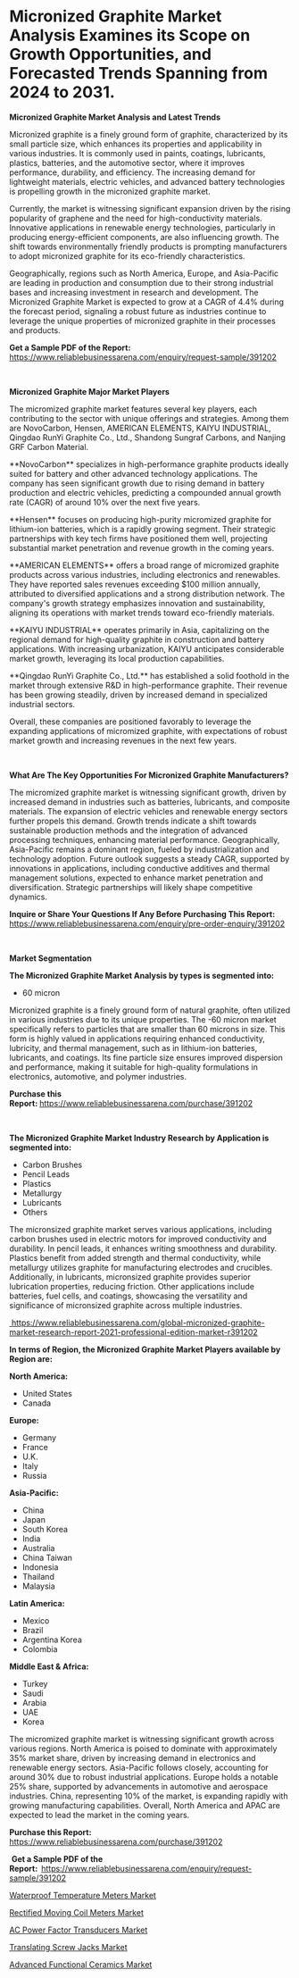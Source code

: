 <p><h1>Micronized Graphite Market Analysis Examines its Scope on Growth Opportunities, and Forecasted Trends Spanning from 2024 to 2031.</h1></p><p><strong>Micronized Graphite Market Analysis and Latest Trends</strong></p>
<p><p>Micronized graphite is a finely ground form of graphite, characterized by its small particle size, which enhances its properties and applicability in various industries. It is commonly used in paints, coatings, lubricants, plastics, batteries, and the automotive sector, where it improves performance, durability, and efficiency. The increasing demand for lightweight materials, electric vehicles, and advanced battery technologies is propelling growth in the micronized graphite market.</p><p>Currently, the market is witnessing significant expansion driven by the rising popularity of graphene and the need for high-conductivity materials. Innovative applications in renewable energy technologies, particularly in producing energy-efficient components, are also influencing growth. The shift towards environmentally friendly products is prompting manufacturers to adopt micronized graphite for its eco-friendly characteristics.</p><p>Geographically, regions such as North America, Europe, and Asia-Pacific are leading in production and consumption due to their strong industrial bases and increasing investment in research and development. The Micronized Graphite Market is expected to grow at a CAGR of 4.4% during the forecast period, signaling a robust future as industries continue to leverage the unique properties of micronized graphite in their processes and products.</p></p>
<p><strong>Get a Sample PDF of the Report:&nbsp;</strong> <a href="https://www.reliablebusinessarena.com/enquiry/request-sample/391202?utm_campaign=1729&utm_medium=2&utm_source=Github&utm_content=ia&utm_term=26102024&utm_id=micronized-graphite">https://www.reliablebusinessarena.com/enquiry/request-sample/391202</a></p>
<p>&nbsp;</p>
<p><strong>Micronized Graphite Major Market Players</strong></p>
<p><p>The micromized graphite market features several key players, each contributing to the sector with unique offerings and strategies. Among them are NovoCarbon, Hensen, AMERICAN ELEMENTS, KAIYU INDUSTRIAL, Qingdao RunYi Graphite Co., Ltd., Shandong Sungraf Carbons, and Nanjing GRF Carbon Material.</p><p>**NovoCarbon** specializes in high-performance graphite products ideally suited for battery and other advanced technology applications. The company has seen significant growth due to rising demand in battery production and electric vehicles, predicting a compounded annual growth rate (CAGR) of around 10% over the next five years.</p><p>**Hensen** focuses on producing high-purity micromized graphite for lithium-ion batteries, which is a rapidly growing segment. Their strategic partnerships with key tech firms have positioned them well, projecting substantial market penetration and revenue growth in the coming years.</p><p>**AMERICAN ELEMENTS** offers a broad range of micromized graphite products across various industries, including electronics and renewables. They have reported sales revenues exceeding $100 million annually, attributed to diversified applications and a strong distribution network. The company's growth strategy emphasizes innovation and sustainability, aligning its operations with market trends toward eco-friendly materials.</p><p>**KAIYU INDUSTRIAL** operates primarily in Asia, capitalizing on the regional demand for high-quality graphite in construction and battery applications. With increasing urbanization, KAIYU anticipates considerable market growth, leveraging its local production capabilities.</p><p>**Qingdao RunYi Graphite Co., Ltd.** has established a solid foothold in the market through extensive R&D in high-performance graphite. Their revenue has been growing steadily, driven by increased demand in specialized industrial sectors.</p><p>Overall, these companies are positioned favorably to leverage the expanding applications of micromized graphite, with expectations of robust market growth and increasing revenues in the next few years.</p></p>
<p>&nbsp;</p>
<p><strong>What Are The Key Opportunities For Micronized Graphite Manufacturers?</strong></p>
<p><p>The micromized graphite market is witnessing significant growth, driven by increased demand in industries such as batteries, lubricants, and composite materials. The expansion of electric vehicles and renewable energy sectors further propels this demand. Growth trends indicate a shift towards sustainable production methods and the integration of advanced processing techniques, enhancing material performance. Geographically, Asia-Pacific remains a dominant region, fueled by industrialization and technology adoption. Future outlook suggests a steady CAGR, supported by innovations in applications, including conductive additives and thermal management solutions, expected to enhance market penetration and diversification. Strategic partnerships will likely shape competitive dynamics.</p></p>
<p><strong>Inquire or Share Your Questions If Any Before Purchasing This Report:</strong> <a href="https://www.reliablebusinessarena.com/enquiry/pre-order-enquiry/391202?utm_campaign=1729&utm_medium=2&utm_source=Github&utm_content=ia&utm_term=26102024&utm_id=micronized-graphite">https://www.reliablebusinessarena.com/enquiry/pre-order-enquiry/391202</a></p>
<p>&nbsp;</p>
<p><strong>Market Segmentation</strong></p>
<p><strong>The Micronized Graphite Market Analysis by types is segmented into:</strong></p>
<p><ul><li>60 micron</li></ul></p>
<p><p>Micronized graphite is a finely ground form of natural graphite, often utilized in various industries due to its unique properties. The -60 micron market specifically refers to particles that are smaller than 60 microns in size. This form is highly valued in applications requiring enhanced conductivity, lubricity, and thermal management, such as in lithium-ion batteries, lubricants, and coatings. Its fine particle size ensures improved dispersion and performance, making it suitable for high-quality formulations in electronics, automotive, and polymer industries.</p></p>
<p><strong>Purchase this Report:&nbsp;</strong><a href="https://www.reliablebusinessarena.com/purchase/391202?utm_campaign=1729&utm_medium=2&utm_source=Github&utm_content=ia&utm_term=26102024&utm_id=micronized-graphite">https://www.reliablebusinessarena.com/purchase/391202</a></p>
<p>&nbsp;</p>
<p><strong>The Micronized Graphite Market Industry Research by Application is segmented into:</strong></p>
<p><ul><li>Carbon Brushes</li><li>Pencil Leads</li><li>Plastics</li><li>Metallurgy</li><li>Lubricants</li><li>Others</li></ul></p>
<p><p>The micronsized graphite market serves various applications, including carbon brushes used in electric motors for improved conductivity and durability. In pencil leads, it enhances writing smoothness and durability. Plastics benefit from added strength and thermal conductivity, while metallurgy utilizes graphite for manufacturing electrodes and crucibles. Additionally, in lubricants, micronsized graphite provides superior lubrication properties, reducing friction. Other applications include batteries, fuel cells, and coatings, showcasing the versatility and significance of micronsized graphite across multiple industries.</p></p>
<p><a href="https://www.reliablebusinessarena.com/global-micronized-graphite-market-research-report-2021-professional-edition-market-r391202?utm_campaign=1729&utm_medium=2&utm_source=Github&utm_content=ia&utm_term=26102024&utm_id=micronized-graphite">&nbsp;https://www.reliablebusinessarena.com/global-micronized-graphite-market-research-report-2021-professional-edition-market-r391202</a></p>
<p><strong>In terms of Region, the Micronized Graphite Market Players available by Region are:</strong></p>
<p>
    <p> <strong> North America: </strong>
        <ul>
            <li>United States</li>
            <li>Canada</li>
        </ul>
        </p> 
    <p> <strong> Europe: </strong>
        <ul>
            <li>Germany</li>
            <li>France</li>
            <li>U.K.</li>
            <li>Italy</li>
            <li>Russia</li>
        </ul>
        </p> 
    <p> <strong> Asia-Pacific: </strong>
        <ul>
            <li>China</li>
            <li>Japan</li>
            <li>South Korea</li>
            <li>India</li>
            <li>Australia</li>
            <li>China Taiwan</li>
            <li>Indonesia</li>
            <li>Thailand</li>
            <li>Malaysia</li>
        </ul>
        </p> 
    <p> <strong> Latin America: </strong>
        <ul>
            <li>Mexico</li>
            <li>Brazil</li>
            <li>Argentina Korea</li>
            <li>Colombia</li>
        </ul>
        </p> 
    <p> <strong> Middle East & Africa: </strong>
        <ul>
            <li>Turkey</li>
            <li>Saudi</li>
            <li>Arabia</li>
            <li>UAE</li>
            <li>Korea</li>
        </ul>
    </p>
    </p>
<p><p>The micromized graphite market is witnessing significant growth across various regions. North America is poised to dominate with approximately 35% market share, driven by increasing demand in electronics and renewable energy sectors. Asia-Pacific follows closely, accounting for around 30% due to robust industrial applications. Europe holds a notable 25% share, supported by advancements in automotive and aerospace industries. China, representing 10% of the market, is expanding rapidly with growing manufacturing capabilities. Overall, North America and APAC are expected to lead the market in the coming years.</p></p>
<p><strong>Purchase this Report: </strong><a href="https://www.reliablebusinessarena.com/purchase/391202?utm_campaign=1729&utm_medium=2&utm_source=Github&utm_content=ia&utm_term=26102024&utm_id=micronized-graphite">https://www.reliablebusinessarena.com/purchase/391202</a></p>
<p>&nbsp;<strong>Get a Sample PDF of the Report:&nbsp;&nbsp;</strong><a href="https://www.reliablebusinessarena.com/enquiry/request-sample/391202?utm_campaign=1729&utm_medium=2&utm_source=Github&utm_content=ia&utm_term=26102024&utm_id=micronized-graphite">https://www.reliablebusinessarena.com/enquiry/request-sample/391202</a></p>
<p><strong></strong></p>
<p><p><a href="https://www.linkedin.com/pulse/waterproof-temperature-meters-market-investigation-industry-evolution-qt09c?utm_campaign=1729&utm_medium=2&utm_source=Github&utm_content=ia&utm_term=26102024&utm_id=micronized-graphite">Waterproof Temperature Meters Market</a></p><p><a href="https://www.linkedin.com/pulse/exploring-rectified-moving-coil-meters-market-dynamics-revenue-h6s0c?utm_campaign=1729&utm_medium=2&utm_source=Github&utm_content=ia&utm_term=26102024&utm_id=micronized-graphite">Rectified Moving Coil Meters Market</a></p><p><a href="https://www.linkedin.com/pulse/market-forecasting-change-global-ac-power-factor-transducers-7mexc?utm_campaign=1729&utm_medium=2&utm_source=Github&utm_content=ia&utm_term=26102024&utm_id=micronized-graphite">AC Power Factor Transducers Market</a></p><p><a href="https://www.linkedin.com/pulse/strategic-forecast-translating-screw-jacks-market-growth-trends-vbtyc?utm_campaign=1729&utm_medium=2&utm_source=Github&utm_content=ia&utm_term=26102024&utm_id=micronized-graphite">Translating Screw Jacks Market</a></p><p><a href="https://github.com/AnnDiaz698/Market-Research-Report-List-1/blob/main/advanced-functional-ceramics-market.md?utm_campaign=1729&utm_medium=2&utm_source=Github&utm_content=ia&utm_term=26102024&utm_id=micronized-graphite">Advanced Functional Ceramics Market</a></p></p>